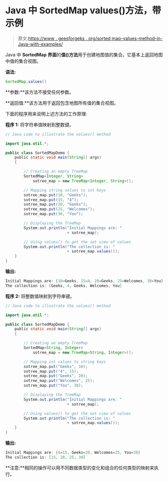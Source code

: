 # Java 中 SortedMap values()方法，带示例

> 原文:[https://www . geesforgeks . org/sorted map-values-method-in-Java-with-examples/](https://www.geeksforgeeks.org/sortedmap-values-method-in-java-with-examples/)

Java 中 **SortedMap 界面**的**值()方法**用于创建地图值的集合。它基本上返回地图中值的集合视图。

**语法:**

```java
SortedMap.values()
```

**参数:**该方法不接受任何参数。

**返回值:**该方法用于返回包含地图所有值的集合视图。

下面的程序用来说明上述方法的工作原理:

**程序 1:** 将字符串值映射到整数键。

```java
// Java code to illustrate the values() method

import java.util.*;

public class SortedMapDemo {
    public static void main(String[] args)
    {

        // Creating an empty TreeMap
        SortedMap<Integer, String>
            sotree_map = new TreeMap<Integer, String>();

        // Mapping string values to int keys
        sotree_map.put(10, "Geeks");
        sotree_map.put(15, "4");
        sotree_map.put(20, "Geeks");
        sotree_map.put(25, "Welcomes");
        sotree_map.put(30, "You");

        // Displaying the TreeMap
        System.out.println("Initial Mappings are: "
                           + sotree_map);

        // Using values() to get the set view of values
        System.out.println("The collection is: "
                           + sotree_map.values());
    }
}
```

**输出:**

```java
Initial Mappings are: {10=Geeks, 15=4, 20=Geeks, 25=Welcomes, 30=You}
The collection is: [Geeks, 4, Geeks, Welcomes, You]

```

**程序 2:** 将整数值映射到字符串键。

```java
// Java code to illustrate the values() method

import java.util.*;

public class SortedMapDemo {
    public static void main(String[] args)
    {

        // Creating an empty TreeMap
        SortedMap<String, Integer>
            sotree_map = new TreeMap<String, Integer>();

        // Mapping int values to string keys
        sotree_map.put("Geeks", 10);
        sotree_map.put("4", 15);
        sotree_map.put("Geeks", 20);
        sotree_map.put("Welcomes", 25);
        sotree_map.put("You", 30);

        // Displaying the TreeMap
        System.out.println("Initial Mappings are: "
                           + sotree_map);

        // Using values() to get the set view of values
        System.out.println("The collection is: "
                           + sotree_map.values());
    }
}
```

**输出:**

```java
Initial Mappings are: {4=15, Geeks=20, Welcomes=25, You=30}
The collection is: [15, 20, 25, 30]

```

**注意:**相同的操作可以用不同数据类型的变化和组合的任何类型的映射来执行。